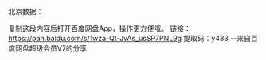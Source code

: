 北京数据：

复制这段内容后打开百度网盘App，操作更方便哦。
链接：https://pan.baidu.com/s/1wza-Qt-JvAs_usSP7PNL9g 
提取码：y483 --来自百度网盘超级会员V7的分享
